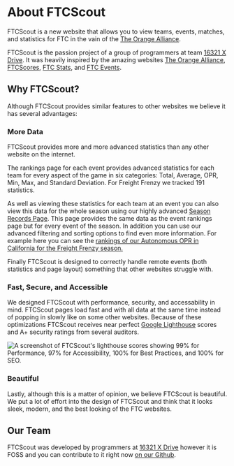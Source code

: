 # About FTCScout

FTCScout is a new website that allows you to view teams, events, matches, and statistics for FTC in the vain of the [The Orange Alliance](https://theorangealliance.org/).

FTCScout is the passion project of a group of programmers at team [16321 X Drive](ftcscout.org/teams/16321). It was heavily inspired by the amazing websites [The Orange Alliance](https://theorangealliance.org/), [FTCScores](https://ftcscores.com/), [FTC Stats](http://www.ftcstats.org/), and [FTC Events](https://ftc-events.firstinspires.org/).

## Why FTCScout?

Although FTCScout provides similar features to other websites we believe it has several advantages:

### More Data

FTCScout provides more and more advanced statistics than any other website on the internet.

The rankings page for each event provides advanced statistics for each team for every aspect of the game in six categories: Total, Average, OPR, Min, Max, and Standard Deviation. For Freight Frenzy we tracked 191 statistics.

As well as viewing these statistics for each team at an event you can also view this data for the whole season using our highly advanced [Season Records Page](/records). This page provides the same data as the event rankings page but for every event of the season. In addition you can use our advanced filtering and sorting options to find even more information. For example here you can see the [rankings of our Autonomous OPR in California for the Freight Frenzy season.]({`ftcscout.org/records/2021/teams?region=California&filter=%7B"all"%3A%5B%7B"lhs"%3A"Team"%2C"op"%3A"%3D"%2C"rhs"%3A16321%7D%5D%7D&sort=Auto+Points+OPR`})

Finally FTCScout is designed to correctly handle remote events (both statistics and page layout) something that other websites struggle with.

### Fast, Secure, and Accessible

We designed FTCScout with performance, security, and accessability in mind. FTCScout pages load fast and with all data at the same time instead of popping in slowly like on some other websites. Because of these optimizations FTCScout receives near perfect [Google Lighthouse](https://en.wikipedia.org/wiki/Google_Lighthouse) scores and A+ security ratings from several auditors.

![A screenshot of FTCScout's lighthouse scores showing 99% for Performance, 97% for Accessibility, 100% for Best Practices, and 100% for SEO.](ftcscout.org/img/lighthouse.png)

### Beautiful

Lastly, although this is a matter of opinion, we believe FTCScout is beautiful. We put a lot of effort into the design of FTCScout and think that it looks sleek, modern, and the best looking of the FTC websites.

## Our Team

FTCScout was developed by programmers at [16321 X Drive](ftcscout.org/teams/16321) however it is FOSS and you can contribute to it right now [on our Github](https://github.com/16321-X-Drive/ftc-scout).
